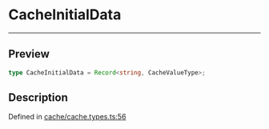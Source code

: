 
      
# CacheInitialData

<div class="api-docs__separator" data-reactroot="">

---

</div><div class="api-docs__section">

## Preview

</div><div class="api-docs__preview type single">

```ts
type CacheInitialData = Record<string, CacheValueType>;
```

</div><div class="api-docs__section">

## Description

</div><div class="api-docs__description"><span class="api-docs__do-not-parse">



</span></div><div class="api-docs__definition">

Defined in [cache/cache.types.ts:56](https://github.com/BetterTyped/hyper-fetch/blob/1a97772c/packages/core/src/cache/cache.types.ts#L56)

</div>